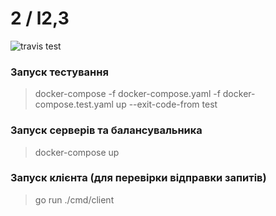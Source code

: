 # 2 / l2,3

![travis test](https://travis-ci.org/G-V-G/2.l2.svg?branch=master)

### Запуск тестування
> docker-compose -f docker-compose.yaml -f docker-compose.test.yaml up --exit-code-from test

### Запуск серверів та балансувальника
> docker-compose up

### Запуск клієнта (для перевірки відправки запитів)
> go run ./cmd/client
